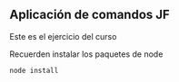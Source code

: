 ## Aplicación de comandos JF

Este es el ejercicio del curso

Recuerden instalar los paquetes de node 

```
node install
```